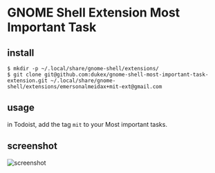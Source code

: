 # GNOME Shell Extension Most Important Task

## install

```
$ mkdir -p ~/.local/share/gnome-shell/extensions/
$ git clone git@github.com:dukex/gnome-shell-most-important-task-extension.git ~/.local/share/gnome-shell/extensions/emersonalmeidax+mit-ext@gmail.com
```

## usage

in Todoist, add the tag `mit` to your Most important tasks.

## screenshot

![screenshot](https://user-images.githubusercontent.com/91538/47768073-29022d80-dcb5-11e8-886b-54284036701c.png)
